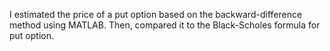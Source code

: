 
I estimated the price of a put option based on the backward-difference method using MATLAB.
Then, compared it to the Black-Scholes formula for put option. 
